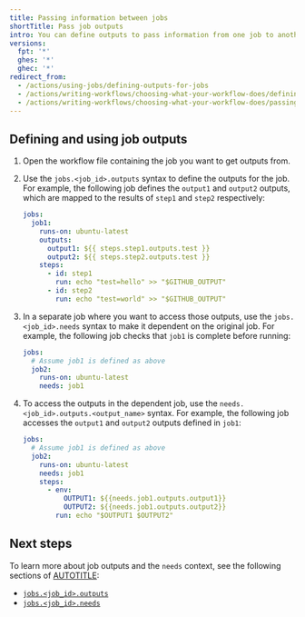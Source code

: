 ```yaml
---
title: Passing information between jobs
shortTitle: Pass job outputs
intro: You can define outputs to pass information from one job to another.
versions:
  fpt: '*'
  ghes: '*'
  ghec: '*'
redirect_from:
  - /actions/using-jobs/defining-outputs-for-jobs
  - /actions/writing-workflows/choosing-what-your-workflow-does/defining-outputs-for-jobs
  - /actions/writing-workflows/choosing-what-your-workflow-does/passing-information-between-jobs
---
```


## Defining and using job outputs

1. Open the workflow file containing the job you want to get outputs from.
1. Use the `jobs.<job_id>.outputs` syntax to define the outputs for the job. For example, the following job defines the `output1` and `output2` outputs, which are mapped to the results of `step1` and `step2` respectively:

   ```yaml
   jobs:
     job1:
       runs-on: ubuntu-latest
       outputs:
         output1: ${{ steps.step1.outputs.test }}
         output2: ${{ steps.step2.outputs.test }}
       steps:
         - id: step1
           run: echo "test=hello" >> "$GITHUB_OUTPUT"
         - id: step2
           run: echo "test=world" >> "$GITHUB_OUTPUT"
   ```

1. In a separate job where you want to access those outputs, use the `jobs.<job_id>.needs` syntax to make it dependent on the original job. For example, the following job checks that `job1` is complete before running:

    ```yaml
    jobs:
      # Assume job1 is defined as above
      job2:
        runs-on: ubuntu-latest
        needs: job1
    ```

1. To access the outputs in the dependent job, use the `needs.<job_id>.outputs.<output_name>` syntax. For example, the following job accesses the `output1` and `output2` outputs defined in `job1`:

    ```yaml
    jobs:
      # Assume job1 is defined as above
      job2:
        runs-on: ubuntu-latest
        needs: job1
        steps:
          - env:
              OUTPUT1: ${{needs.job1.outputs.output1}}
              OUTPUT2: ${{needs.job1.outputs.output2}}
            run: echo "$OUTPUT1 $OUTPUT2"
    ```

## Next steps

To learn more about job outputs and the `needs` context, see the following sections of [AUTOTITLE](/actions/reference/workflow-syntax-for-github-actions#jobsjob_idoutputs):
* [`jobs.<job_id>.outputs`](/actions/reference/workflow-syntax-for-github-actions#jobsjob_idoutputs)
* [`jobs.<job_id>.needs`](/actions/reference/workflow-syntax-for-github-actions#jobsjob_idneeds)
